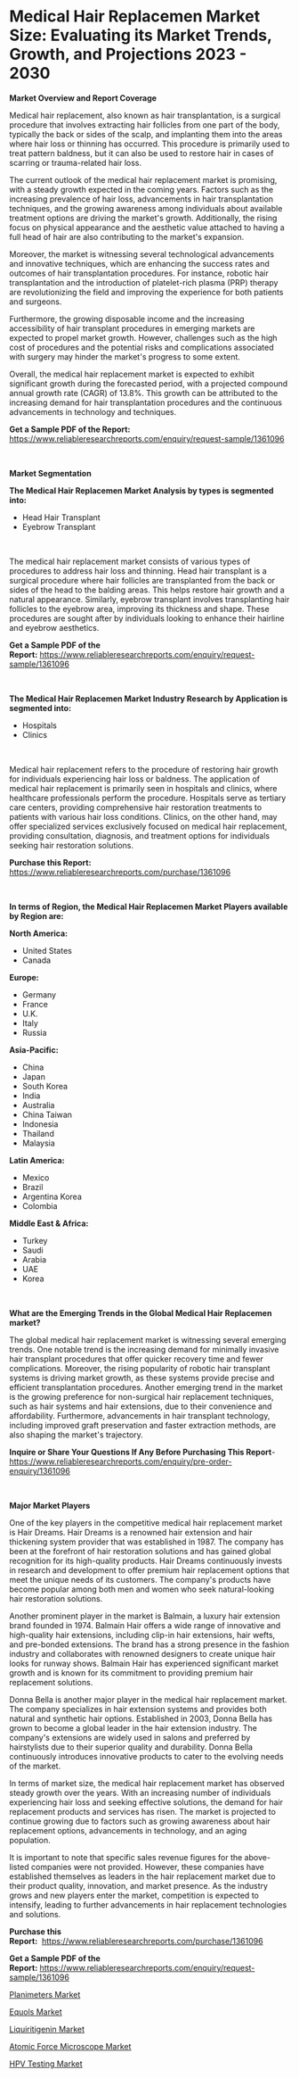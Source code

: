 <p><h1>Medical Hair Replacemen Market Size: Evaluating its Market Trends, Growth, and Projections 2023 - 2030</h1></p><p><strong>Market Overview and Report Coverage</strong></p>
<p><p>Medical hair replacement, also known as hair transplantation, is a surgical procedure that involves extracting hair follicles from one part of the body, typically the back or sides of the scalp, and implanting them into the areas where hair loss or thinning has occurred. This procedure is primarily used to treat pattern baldness, but it can also be used to restore hair in cases of scarring or trauma-related hair loss.</p><p>The current outlook of the medical hair replacement market is promising, with a steady growth expected in the coming years. Factors such as the increasing prevalence of hair loss, advancements in hair transplantation techniques, and the growing awareness among individuals about available treatment options are driving the market's growth. Additionally, the rising focus on physical appearance and the aesthetic value attached to having a full head of hair are also contributing to the market's expansion.</p><p>Moreover, the market is witnessing several technological advancements and innovative techniques, which are enhancing the success rates and outcomes of hair transplantation procedures. For instance, robotic hair transplantation and the introduction of platelet-rich plasma (PRP) therapy are revolutionizing the field and improving the experience for both patients and surgeons.</p><p>Furthermore, the growing disposable income and the increasing accessibility of hair transplant procedures in emerging markets are expected to propel market growth. However, challenges such as the high cost of procedures and the potential risks and complications associated with surgery may hinder the market's progress to some extent.</p><p>Overall, the medical hair replacement market is expected to exhibit significant growth during the forecasted period, with a projected compound annual growth rate (CAGR) of 13.8%. This growth can be attributed to the increasing demand for hair transplantation procedures and the continuous advancements in technology and techniques.</p></p>
<p><strong>Get a Sample PDF of the Report:</strong> <a href="https://www.reliableresearchreports.com/enquiry/request-sample/1361096">https://www.reliableresearchreports.com/enquiry/request-sample/1361096</a></p>
<p>&nbsp;</p>
<p><strong>Market Segmentation</strong></p>
<p><strong>The Medical Hair Replacemen Market Analysis by types is segmented into:</strong></p>
<p><ul><li>Head Hair Transplant</li><li>Eyebrow Transplant</li></ul></p>
<p>&nbsp;</p>
<p><p>The medical hair replacement market consists of various types of procedures to address hair loss and thinning. Head hair transplant is a surgical procedure where hair follicles are transplanted from the back or sides of the head to the balding areas. This helps restore hair growth and a natural appearance. Similarly, eyebrow transplant involves transplanting hair follicles to the eyebrow area, improving its thickness and shape. These procedures are sought after by individuals looking to enhance their hairline and eyebrow aesthetics.</p></p>
<p><strong>Get a Sample PDF of the Report:</strong>&nbsp;<a href="https://www.reliableresearchreports.com/enquiry/request-sample/1361096">https://www.reliableresearchreports.com/enquiry/request-sample/1361096</a></p>
<p>&nbsp;</p>
<p><strong>The Medical Hair Replacemen Market Industry Research by Application is segmented into:</strong></p>
<p><ul><li>Hospitals</li><li>Clinics</li></ul></p>
<p>&nbsp;</p>
<p><p>Medical hair replacement refers to the procedure of restoring hair growth for individuals experiencing hair loss or baldness. The application of medical hair replacement is primarily seen in hospitals and clinics, where healthcare professionals perform the procedure. Hospitals serve as tertiary care centers, providing comprehensive hair restoration treatments to patients with various hair loss conditions. Clinics, on the other hand, may offer specialized services exclusively focused on medical hair replacement, providing consultation, diagnosis, and treatment options for individuals seeking hair restoration solutions.</p></p>
<p><strong>Purchase this Report:</strong>&nbsp; <a href="https://www.reliableresearchreports.com/purchase/1361096">https://www.reliableresearchreports.com/purchase/1361096</a></p>
<p>&nbsp;</p>
<p><strong>In terms of Region, the Medical Hair Replacemen Market Players available by Region are:</strong></p>
<p>
    <p> <strong> North America: </strong>
        <ul>
            <li>United States</li>
            <li>Canada</li>
        </ul>
        </p> 
    <p> <strong> Europe: </strong>
        <ul>
            <li>Germany</li>
            <li>France</li>
            <li>U.K.</li>
            <li>Italy</li>
            <li>Russia</li>
        </ul>
        </p> 
    <p> <strong> Asia-Pacific: </strong>
        <ul>
            <li>China</li>
            <li>Japan</li>
            <li>South Korea</li>
            <li>India</li>
            <li>Australia</li>
            <li>China Taiwan</li>
            <li>Indonesia</li>
            <li>Thailand</li>
            <li>Malaysia</li>
        </ul>
        </p> 
    <p> <strong> Latin America: </strong>
        <ul>
            <li>Mexico</li>
            <li>Brazil</li>
            <li>Argentina Korea</li>
            <li>Colombia</li>
        </ul>
        </p> 
    <p> <strong> Middle East & Africa: </strong>
        <ul>
            <li>Turkey</li>
            <li>Saudi</li>
            <li>Arabia</li>
            <li>UAE</li>
            <li>Korea</li>
        </ul>
    </p>
    </p>
<p>&nbsp;</p>
<p><strong>What are the Emerging Trends in the Global Medical Hair Replacemen market?</strong></p>
<p><p>The global medical hair replacement market is witnessing several emerging trends. One notable trend is the increasing demand for minimally invasive hair transplant procedures that offer quicker recovery time and fewer complications. Moreover, the rising popularity of robotic hair transplant systems is driving market growth, as these systems provide precise and efficient transplantation procedures. Another emerging trend in the market is the growing preference for non-surgical hair replacement techniques, such as hair systems and hair extensions, due to their convenience and affordability. Furthermore, advancements in hair transplant technology, including improved graft preservation and faster extraction methods, are also shaping the market's trajectory.</p></p>
<p><strong>Inquire or Share Your Questions If Any Before Purchasing This Report</strong>- <a href="https://www.reliableresearchreports.com/enquiry/pre-order-enquiry/1361096">https://www.reliableresearchreports.com/enquiry/pre-order-enquiry/1361096</a></p>
<p>&nbsp;</p>
<p><strong>Major Market Players</strong></p>
<p><p>One of the key players in the competitive medical hair replacement market is Hair Dreams. Hair Dreams is a renowned hair extension and hair thickening system provider that was established in 1987. The company has been at the forefront of hair restoration solutions and has gained global recognition for its high-quality products. Hair Dreams continuously invests in research and development to offer premium hair replacement options that meet the unique needs of its customers. The company's products have become popular among both men and women who seek natural-looking hair restoration solutions.</p><p>Another prominent player in the market is Balmain, a luxury hair extension brand founded in 1974. Balmain Hair offers a wide range of innovative and high-quality hair extensions, including clip-in hair extensions, hair wefts, and pre-bonded extensions. The brand has a strong presence in the fashion industry and collaborates with renowned designers to create unique hair looks for runway shows. Balmain Hair has experienced significant market growth and is known for its commitment to providing premium hair replacement solutions.</p><p>Donna Bella is another major player in the medical hair replacement market. The company specializes in hair extension systems and provides both natural and synthetic hair options. Established in 2003, Donna Bella has grown to become a global leader in the hair extension industry. The company's extensions are widely used in salons and preferred by hairstylists due to their superior quality and durability. Donna Bella continuously introduces innovative products to cater to the evolving needs of the market.</p><p>In terms of market size, the medical hair replacement market has observed steady growth over the years. With an increasing number of individuals experiencing hair loss and seeking effective solutions, the demand for hair replacement products and services has risen. The market is projected to continue growing due to factors such as growing awareness about hair replacement options, advancements in technology, and an aging population.</p><p>It is important to note that specific sales revenue figures for the above-listed companies were not provided. However, these companies have established themselves as leaders in the hair replacement market due to their product quality, innovation, and market presence. As the industry grows and new players enter the market, competition is expected to intensify, leading to further advancements in hair replacement technologies and solutions.</p></p>
<p><strong>Purchase this Report:</strong>&nbsp;&nbsp;<a href="https://www.reliableresearchreports.com/purchase/1361096">https://www.reliableresearchreports.com/purchase/1361096</a></p>
<p></p>
<p><strong>Get a Sample PDF of the Report:</strong>&nbsp;<a href="https://www.reliableresearchreports.com/enquiry/request-sample/1361096">https://www.reliableresearchreports.com/enquiry/request-sample/1361096</a></p>
<p><p><a href="https://www.linkedin.com/pulse/planimeters-market-research-report-unlocks-analysis-financial-iq9re/">Planimeters Market</a></p><p><a href="https://www.linkedin.com/pulse/decoding-equols-market-deep-dive-latest-trends-segmentation-rvsmc/">Equols Market</a></p><p><a href="https://www.linkedin.com/pulse/liquiritigenin-market-research-report-unlocks-analysis-7374c/">Liquiritigenin Market</a></p><p><a href="https://medium.com/@vidyap2912/atomic-force-microscope-market-size-growth-forecast-2023-2030-f68b2bc925a2">Atomic Force Microscope Market</a></p><p><a href="https://medium.com/@v27092023/hpv-testing-market-size-growth-forecast-2023-2030-1d2e5149a745">HPV Testing Market</a></p></p>